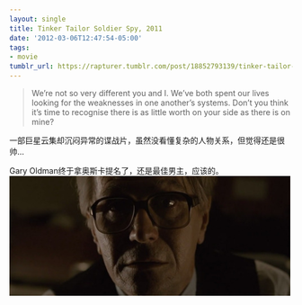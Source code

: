 ```yaml
---
layout: single
title: Tinker Tailor Soldier Spy, 2011
date: '2012-03-06T12:47:54-05:00'
tags:
- movie
tumblr_url: https://rapturer.tumblr.com/post/18852793139/tinker-tailor-soldier-spy-2011
---
```

> We’re not so very different you and I. We’ve both spent our lives looking for the weaknesses in one another’s systems. Don’t you think it’s time to recognise there is as little worth on your side as there is on mine?

一部巨星云集却沉闷异常的谍战片，虽然没看懂复杂的人物关系，但觉得还是很帅…

Gary Oldman终于拿奥斯卡提名了，还是最佳男主，应该的。 ![](/assets/img/tumblr_m0h5dedfkf1r0cnr9.jpg)

